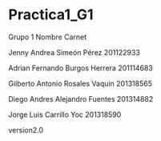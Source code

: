 # Practica1_G1


Grupo 1
Nombre                                Carnet

Jenny Andrea Simeón Pérez             201122933

Adrian Fernando Burgos Herrera        201114683

Gilberto Antonio Rosales Vaquin       201318565

Diego Andres Alejandro Fuentes        201314882

Jorge Luis Carrillo Yoc               201318590


version2.0